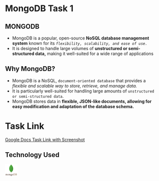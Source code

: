 # MongoDB Task 1
  
## MONGODB
  + MongoDB is a popular, open-source **NoSQL database management system** known for its *`flexibility, scalability, and ease of use.`*
  + It is designed to handle large volumes of **unstructured or semi-structured data,** making it well-suited for a wide range of applications
  
## Why MongoDB?
  
  + MongoDB is a NoSQL, `document-oriented database` that provides a *flexible and scalable way to store, retrieve, and manage data.*
  + It is particularly well-suited for handling large amounts of `unstructured or semi-structured data`. 
  + MongoDB stores data in **flexible, JSON-like documents, allowing for easy modification and adaptation of the database schema.**
  

#  Task Link

  [Google Docs Task Link with Screenshot](https://docs.google.com/document/d/1_kj3apIVB8-DPxj49uVITT8RGVwKP_w6EgVVNqMyGK4/edit)

 ## Technology Used
 
 <img src="https://raw.githubusercontent.com/devicons/devicon/master/icons/mongodb/mongodb-original-wordmark.svg" alt="mongodb" width="40" height="40"/> </a> <a href="https://www.mysql.com/" target="_blank" rel="noreferrer">
  
